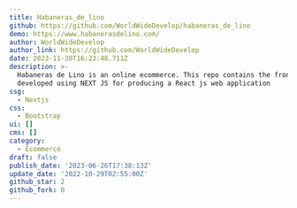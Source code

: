 ```yaml
---
title: Habaneras_de_lino
github: https://github.com/WorldWideDevelop/habaneras_de_lino
demo: https://www.habanerasdelino.com/
author: WorldWideDevelop
author_link: https://github.com/WorldWideDevelop
date: 2023-11-30T16:23:48.711Z
description: >-
  Habaneras de Lino is an online ecommerce. This repo contains the frontend
  developed using NEXT JS for producing a React js web application
ssg:
  - Nextjs
css:
  - Bootstrap
ui: []
cms: []
category:
  - Ecommerce
draft: false
publish_date: '2023-06-26T17:38:13Z'
update_date: '2022-10-29T02:55:00Z'
github_star: 2
github_fork: 0
---
```

